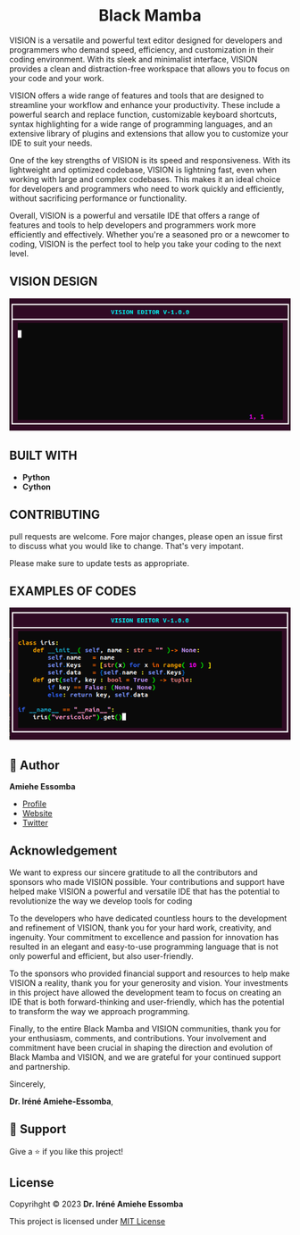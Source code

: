 
<h1 align="center"> Black Mamba </h1>
<p align="left">VISION is a versatile and powerful text editor designed for developers and programmers who demand speed, efficiency, and customization in their coding environment. With its sleek and minimalist interface, VISION provides a clean and distraction-free workspace that allows you to focus on your code and your work.

VISION offers a wide range of features and tools that are designed to streamline your workflow and enhance your productivity. These include a powerful search and replace function, customizable keyboard shortcuts, syntax highlighting for a wide range of programming languages, and an extensive library of plugins and extensions that allow you to customize your IDE to suit your needs.

One of the key strengths of VISION is its speed and responsiveness. With its lightweight and optimized codebase, VISION is lightning fast, even when working with large and complex codebases. This makes it an ideal choice for developers and programmers who need to work quickly and efficiently, without sacrificing performance or functionality.

Overall, VISION is a powerful and versatile IDE that offers a range of features and tools to help developers and programmers work more efficiently and effectively. Whether you're a seasoned pro or a newcomer to coding, VISION is the perfect tool to help you take your coding to the next level.</p>

## VISION DESIGN 

![logo](/images/termios-alpha.png)

## BUILT WITH 
- __**Python**__ 
- __**Cython**__ 


## CONTRIBUTING
pull requests are welcome. Fore major changes, please open an issue first to discuss what you would like to change.
That's very impotant.

Please make sure to update tests as appropriate.

## EXAMPLES OF CODES
![logo](/images/examples.png)

## 🤵 Author 
__**Amiehe Essomba**__ 

- [Profile](https://github.com/amiehe-essomba "Amiehe Essomba")
- [Website](https://pypi.org/user/amiehe/ "pypi")
- [Twitter](https://twitter.com/irene_essomba?t=dyzm9cjFPhktK4NEtiqtmw&s=09 "@Essomba")

## Acknowledgement
<p align="left">We want to express our sincere gratitude to all the contributors and sponsors who made VISION possible. Your contributions and support have helped make VISION a powerful and versatile IDE that has the potential to revolutionize the way we develop tools for coding</p>

<p align="left">To the developers who have dedicated countless hours to the development and refinement of VISION, thank you for your hard work, creativity, and ingenuity. Your commitment to excellence and passion for innovation has resulted in an elegant and easy-to-use programming language that is not only powerful and efficient, but also user-friendly.</p>

<p align="left">To the sponsors who provided financial support and resources to help make VISION a reality, thank you for your generosity and vision. Your investments in this project have allowed the development team to focus on creating an IDE that is both forward-thinking and user-friendly, which has the potential to transform the way we approach programming.</p>

<p align="left">Finally, to the entire Black Mamba and VISION communities, thank you for your enthusiasm, comments, and contributions. Your involvement and commitment have been crucial in shaping the direction and evolution of Black Mamba and VISION, and we are grateful for your continued support and partnership.

Sincerely,

__**Dr. Iréné Amiehe-Essomba**__,
</p>

## 🤝 Support 
Give a ⭐ if you like this project!

## License 
Copyrihght © 2023 __**Dr. Iréné Amiehe Essomba**__


This project is licensed under [MIT License](https://github.com/amiehe-essomba/BlackMamba/blob/BlackMamba/LICENSE)
